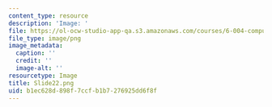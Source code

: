 ```yaml
---
content_type: resource
description: 'Image: '
file: https://ol-ocw-studio-app-qa.s3.amazonaws.com/courses/6-004-computation-structures-spring-2017/b1ec628d898f7ccfb1b7276925dd6f8f_Slide22.png
file_type: image/png
image_metadata:
  caption: ''
  credit: ''
  image-alt: ''
resourcetype: Image
title: Slide22.png
uid: b1ec628d-898f-7ccf-b1b7-276925dd6f8f
---
```

